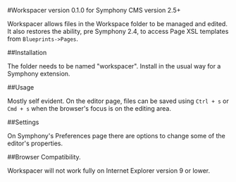 #Workspacer version 0.1.0 for Symphony CMS version 2.5+

Workspacer allows files in the Workspace folder to be managed and edited. It also restores the ability, pre Symphony 2.4, to access Page XSL templates from `Blueprints->Pages`.

##Installation

The folder needs to be named "workspacer". Install in the usual way for a Symphony extension.

##Usage

Mostly self evident. On the editor page, files can be saved using `Ctrl + s` or `Cmd + s` when the browser's focus is on the editing area.

##Settings

On Symphony's Preferences page there are options to change some of the editor's properties.

##Browser Compatibility.

Workspacer will not work fully on Internet Explorer version 9 or lower.